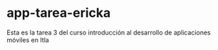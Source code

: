 # app-tarea-ericka
Esta es la tarea 3 del curso introducción al desarrollo de aplicaciones móviles en Itla
